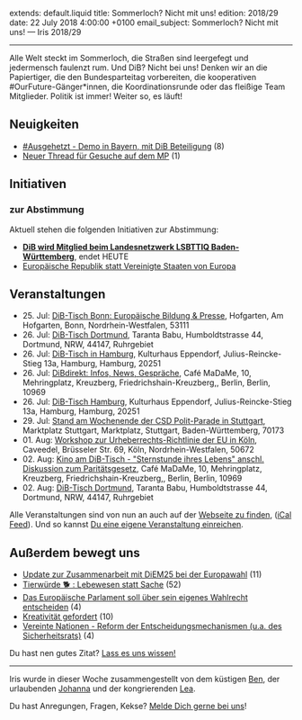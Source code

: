 extends: default.liquid
title: Sommerloch? Nicht mit uns!
edition: 2018/29
date: 22 July 2018 4:00:00 +0100
email_subject: Sommerloch? Nicht mit uns! — Iris 2018/29

---

Alle Welt steckt im Sommerloch, die Straßen sind leergefegt und jedermensch faulenzt rum. Und DiB? Nicht bei uns! Denken wir an die Papiertiger, die den Bundesparteitag vorbereiten, die kooperativen \#OurFuture-Gänger\*innen, die Koordinationsrunde oder das fleißige Team Mitglieder. Politik ist immer! Weiter so, es läuft!

## Neuigkeiten

 - [#Ausgehetzt - Demo in Bayern, mit DiB Beteiligung](https://marktplatz.dib.de/t/ausgehetzt-demo-in-bayern-mit-dib-beteiligung/23592) (8)
 - [Neuer Thread für Gesuche auf dem MP](https://marktplatz.dib.de/t/neuer-thread-fuer-gesuche-auf-dem-mp/23590) (1)

## Initiativen

### zur Abstimmung
Aktuell stehen die folgenden Initiativen zur Abstimmung:

 - **[DiB wird Mitglied beim Landesnetzwerk LSBTTIQ Baden-Württemberg](https://abstimmen.dib.de/initiative/189-dib-wird-mitglied-beim-landesnetzwerk-lsbttiq-baden-wurttemberg)**, endet HEUTE
 - [Europäische Republik statt Vereinigte Staaten von Europa](https://abstimmen.dib.de/initiative/194-europaische-republik-statt-vereinigte-staaten-von-europa)

## Veranstaltungen

 - 25.&nbsp;Jul: [DiB-Tisch Bonn: Europäische Bildung &amp; Presse](https://dib.de/veranstaltungen/dib-tisch-bonn-europaeische-bildung-presse/), Hofgarten, Am Hofgarten, Bonn, Nordrhein-Westfalen, 53111
 - 26.&nbsp;Jul: [DiB-Tisch Dortmund](https://dib.de/veranstaltungen/dib-tisch-dortmund-2018-07-26/), Taranta Babu, Humboldtstrasse 44, Dortmund, NRW, 44147, Ruhrgebiet
 - 26.&nbsp;Jul: [DiB-Tisch in Hamburg](https://dib.de/veranstaltungen/dib-tisch-in-hamburg/), Kulturhaus Eppendorf, Julius-Reincke-Stieg 13a, Hamburg, Hamburg, 20251
 - 26.&nbsp;Jul: [DiBdirekt: Infos, News, Gespräche](https://dib.de/veranstaltungen/dibdirekt-infos-news-gespraeche-2/), Café MaDaMe, 10, Mehringplatz, Kreuzberg, Friedrichshain-Kreuzberg,, Berlin, Berlin, 10969
 - 26.&nbsp;Jul: [DiB-Tisch Hamburg](https://dib.de/veranstaltungen/dib-tisch-hamburg/), Kulturhaus Eppendorf, Julius-Reincke-Stieg 13a, Hamburg, Hamburg, 20251
 - 29.&nbsp;Jul: [Stand am Wochenende der CSD Polit-Parade in Stuttgart](https://dib.de/veranstaltungen/stand-am-wochenende-der-csd-polit-parade-in-stuttgart/), Marktplatz Stuttgart, Marktplatz, Stuttgart, Baden-Württemberg, 70173
 - 01.&nbsp;Aug: [Workshop zur Urheberrechts-Richtlinie der EU in Köln](https://dib.de/veranstaltungen/workshop-zur-urheberrechts-richtlinie-der-eu-in-koeln/), Caveedel, Brüsseler Str. 69, Köln, Nordrhein-Westfalen, 50672
 - 02.&nbsp;Aug: [Kino am DiB-Tisch - "Sternstunde ihres Lebens" anschl. Diskussion zum Paritätsgesetz](https://dib.de/veranstaltungen/kino-am-dib-tisch-sternstunde-ihres-lebens-anschl-diskussion-zum-paritaetsgesetz/), Café MaDaMe, 10, Mehringplatz, Kreuzberg, Friedrichshain-Kreuzberg,, Berlin, Berlin, 10969
 - 02.&nbsp;Aug: [DiB-Tisch Dortmund](https://dib.de/veranstaltungen/dib-tisch-dortmund-2018-08-02/), Taranta Babu, Humboldtstrasse 44, Dortmund, NRW, 44147, Ruhrgebiet

Alle Veranstaltungen sind von nun an auch auf der [Webseite zu finden](https://dib.de/veranstaltungen/), ([iCal Feed](https://dib.de/?ical=1)). Und so kannst [Du eine eigene Veranstaltung einreichen](https://marktplatz.dib.de/t/eine-veranstaltung-auf-der-webseite-einreichen/21379).


## Außerdem bewegt uns

 - [Update zur Zusammenarbeit mit DiEM25 bei der Europawahl](https://marktplatz.dib.de/t/update-zur-zusammenarbeit-mit-diem25-bei-der-europawahl/23484) (11)
 - [Tierwürde 🐕 : Lebewesen statt Sache](https://marktplatz.dib.de/t/tierwuerde-lebewesen-statt-sache/23494) (52)
 - [Das Europäische Parlament soll über sein eigenes Wahlrecht entscheiden](https://marktplatz.dib.de/t/das-europaeische-parlament-soll-ueber-sein-eigenes-wahlrecht-entscheiden/23556) (4)
 - [Kreativität gefordert](https://marktplatz.dib.de/t/kreativitaet-gefordert/23562) (10)
 - [Vereinte Nationen - Reform der Entscheidungsmechanismen (u.a. des Sicherheitsrats)](https://marktplatz.dib.de/t/vereinte-nationen-reform-der-entscheidungsmechanismen-u-a-des-sicherheitsrats/23578) (4)
 

Du hast nen gutes Zitat? [Lass es uns wissen!](https://marktplatz.dib.de/t/lustige-dib-zitate/10175)


---

Iris wurde in dieser Woche zusammengestellt von dem küstigen [Ben](https://marktplatz.dib.de/u/Ben/), der urlaubenden [Johanna](https://marktplatz.dib.de/u/Johanna/) und der kongrierenden [Lea](https://marktplatz.dib.de/u/Leia/).

Du hast Anregungen, Fragen, Kekse? [Melde Dich gerne bei uns](https://marktplatz.dib.de/t/neu-iris-die-woechtliche-zusammenfasssung-zum-sonntagsbrunch/10990)!

